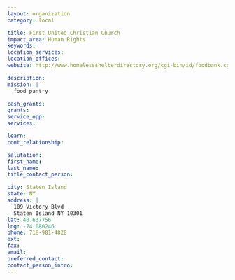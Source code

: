 ```yaml
---
layout: organization
category: local

title: First United Christian Church
impact_area: Human Rights
keywords: 
location_services: 
location_offices: 
website: http://www.homelessshelterdirectory.org/cgi-bin/id/foodbank.cgi?foodbank=4162

description: 
mission: |
  food pantry

cash_grants: 
grants: 
service_opp: 
services: 

learn: 
cont_relationship: 

salutation: 
first_name: 
last_name: 
title_contact_person: 

city: Staten Island
state: NY
address: |
  109 Victory Blvd    
  Staten Island NY 10301
lat: 40.637756
lng: -74.080246
phone: 718-981-4828
ext: 
fax: 
email: 
preferred_contact: 
contact_person_intro: 
---
```

